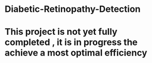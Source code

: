 # Diabetic-Retinopathy-Detection

<h1> This project is not yet fully completed , it is in progress the achieve a most optimal efficiency</h1>
